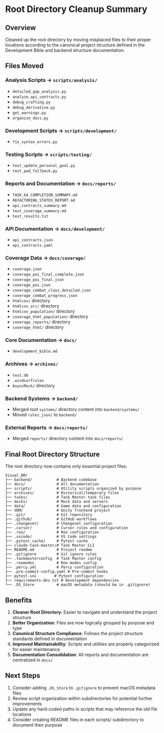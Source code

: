 # Root Directory Cleanup Summary

## Overview
Cleaned up the root directory by moving misplaced files to their proper locations according to the canonical project structure defined in the Development Bible and backend structure documentation.

## Files Moved

### Analysis Scripts → `scripts/analysis/`
- `detailed_gap_analysis.py`
- `analyze_api_contracts.py` 
- `debug_crafting.py`
- `debug_derivative.py`
- `get_warnings.py`
- `organize_docs.py`

### Development Scripts → `scripts/development/`
- `fix_syntax_errors.py`

### Testing Scripts → `scripts/testing/`
- `test_update_personal_goal.py`
- `test_pwd_fallback.py`

### Reports and Documentation → `docs/reports/`
- `TASK_64_COMPLETION_SUMMARY.md`
- `REFACTORING_STATUS_REPORT.md`
- `api_contracts_summary.md`
- `test_coverage_summary.md`
- `test_results.txt`

### API Documentation → `docs/development/`
- `api_contracts.json`
- `api_contracts.yaml`

### Coverage Data → `docs/coverage/`
- `coverage.json`
- `coverage_poi_final_complete.json`
- `coverage_poi_final.json`
- `coverage_poi.json`
- `coverage_combat_class_detailed.json`
- `coverage_combat_progress.json`
- `htmlcov/` directory
- `htmlcov_arc/` directory
- `htmlcov_population/` directory
- `coverage_html_population/` directory
- `coverage_reports/` directory
- `coverage_html/` directory

### Core Documentation → `docs/`
- `development_bible.md`

### Archives → `archives/`
- `test.db`
- `.windsurfrules`
- `AsyncMock/` directory

### Backend Systems → `backend/`
- Merged root `systems/` directory content into `backend/systems/`
- Moved `rules_json/` to `backend/`

### External Reports → `docs/reports/`
- Merged `reports/` directory content into `docs/reports/`

## Final Root Directory Structure

The root directory now contains only essential project files:

```
Visual_DM/
├── backend/           # Backend codebase
├── docs/              # All documentation
├── scripts/           # Utility scripts organized by purpose
├── archives/          # Historical/temporary files  
├── tasks/             # Task Master task files
├── mocks/             # Mock data and servers
├── data/              # Game data and configuration
├── VDM/               # Unity frontend project
├── .git/              # Git repository
├── .github/           # GitHub workflows
├── .changeset/        # Changeset configuration
├── .cursor/           # Cursor rules and configuration
├── .roo/              # Roo configuration
├── .vscode/           # VS Code settings
├── .pytest_cache/     # Pytest cache
├── claude-task-master/# Task Master CLI
├── README.md          # Project readme
├── .gitignore         # Git ignore rules
├── .taskmasterconfig  # Task Master config
├── .roomodes          # Roo modes config
├── .percy.yml         # Percy configuration
├── .pre-commit-config.yaml # Pre-commit hooks
├── pytest.ini        # Pytest configuration
├── requirements-dev.txt # Development dependencies
└── .DS_Store          # macOS metadata (should be in .gitignore)
```

## Benefits

1. **Cleaner Root Directory**: Easier to navigate and understand the project structure
2. **Better Organization**: Files are now logically grouped by purpose and type
3. **Canonical Structure Compliance**: Follows the project structure standards defined in documentation
4. **Improved Maintainability**: Scripts and utilities are properly categorized for easier maintenance
5. **Documentation Consolidation**: All reports and documentation are centralized in `docs/`

## Next Steps

1. Consider adding `.DS_Store` to `.gitignore` to prevent macOS metadata files
2. Review script organization within subdirectories for potential further improvements
3. Update any hard-coded paths in scripts that may reference the old file locations
4. Consider creating README files in each scripts/ subdirectory to document their purpose 